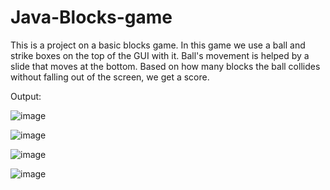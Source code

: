 # Java-Blocks-game
This is a project on a basic blocks game. In this game we use a ball and strike boxes on the top of the GUI with it. Ball's movement is helped by a slide that moves at the bottom. Based on how many blocks the ball collides without falling out of the screen, we get a score.



Output:


![image](https://user-images.githubusercontent.com/98741250/210199682-7e88f35a-6dba-4ec9-af85-162d278ae560.png)




![image](https://user-images.githubusercontent.com/98741250/210199703-d34c739b-6b03-40bf-aa12-02451712069f.png)




![image](https://user-images.githubusercontent.com/98741250/210199750-12794717-9db6-4e70-995d-05b667fb7c3c.png)






![image](https://user-images.githubusercontent.com/98741250/210199844-1f56dd32-118f-4388-a0bf-edaa1a89f2a7.png)

